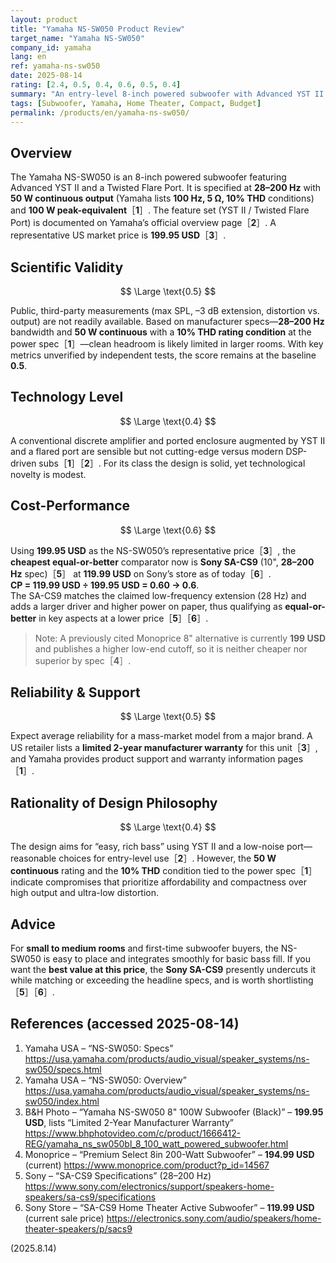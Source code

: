 ```yaml
---
layout: product
title: "Yamaha NS-SW050 Product Review"
target_name: "Yamaha NS-SW050"
company_id: yamaha
lang: en
ref: yamaha-ns-sw050
date: 2025-08-14
rating: [2.4, 0.5, 0.4, 0.6, 0.5, 0.4]
summary: "An entry-level 8-inch powered subwoofer with Advanced YST II and Twisted Flare Port. Spec’d at 28–200 Hz and 50 W continuous output, it suits small-to-medium rooms; independent measurement data are limited."
tags: [Subwoofer, Yamaha, Home Theater, Compact, Budget]
permalink: /products/en/yamaha-ns-sw050/
---
```


## Overview

The Yamaha NS-SW050 is an 8-inch powered subwoofer featuring Advanced YST II and a Twisted Flare Port. It is specified at **28–200 Hz** with **50 W continuous output** (Yamaha lists **100 Hz, 5 Ω, 10% THD** conditions) and **100 W peak-equivalent**［**1**］. The feature set (YST II / Twisted Flare Port) is documented on Yamaha’s official overview page［**2**］. A representative US market price is **199.95 USD**［**3**］.

## Scientific Validity

$$ \Large \text{0.5} $$

Public, third-party measurements (max SPL, –3 dB extension, distortion vs. output) are not readily available. Based on manufacturer specs—**28–200 Hz** bandwidth and **50 W continuous** with a **10% THD rating condition** at the power spec［**1**］—clean headroom is likely limited in larger rooms. With key metrics unverified by independent tests, the score remains at the baseline **0.5**.

## Technology Level

$$ \Large \text{0.4} $$

A conventional discrete amplifier and ported enclosure augmented by YST II and a flared port are sensible but not cutting-edge versus modern DSP-driven subs［**1**］［**2**］. For its class the design is solid, yet technological novelty is modest.

## Cost-Performance

$$ \Large \text{0.6} $$

Using **199.95 USD** as the NS-SW050’s representative price［**3**］, the **cheapest equal-or-better** comparator now is **Sony SA-CS9** (10", **28–200 Hz** spec)［**5**］ at **119.99 USD** on Sony’s store as of today［**6**］.  
**CP = 119.99 USD ÷ 199.95 USD = 0.60 → 0.6**.  
The SA-CS9 matches the claimed low-frequency extension (28 Hz) and adds a larger driver and higher power on paper, thus qualifying as **equal-or-better** in key aspects at a lower price［**5**］［**6**］.

> Note: A previously cited Monoprice 8" alternative is currently **199 USD** and publishes a higher low-end cutoff, so it is neither cheaper nor superior by spec［**4**］.

## Reliability & Support

$$ \Large \text{0.5} $$

Expect average reliability for a mass-market model from a major brand. A US retailer lists a **limited 2-year manufacturer warranty** for this unit［**3**］, and Yamaha provides product support and warranty information pages［**1**］.

## Rationality of Design Philosophy

$$ \Large \text{0.4} $$

The design aims for “easy, rich bass” using YST II and a low-noise port—reasonable choices for entry-level use［**2**］. However, the **50 W continuous** rating and the **10% THD** condition tied to the power spec［**1**］indicate compromises that prioritize affordability and compactness over high output and ultra-low distortion.

## Advice

For **small to medium rooms** and first-time subwoofer buyers, the NS-SW050 is easy to place and integrates smoothly for basic bass fill. If you want the **best value at this price**, the **Sony SA-CS9** presently undercuts it while matching or exceeding the headline specs, and is worth shortlisting［**5**］［**6**］.

## References (accessed 2025-08-14)

1. Yamaha USA – “NS-SW050: Specs” <https://usa.yamaha.com/products/audio_visual/speaker_systems/ns-sw050/specs.html>  
2. Yamaha USA – “NS-SW050: Overview” <https://usa.yamaha.com/products/audio_visual/speaker_systems/ns-sw050/index.html>  
3. B&H Photo – “Yamaha NS-SW050 8" 100W Subwoofer (Black)” – **199.95 USD**, lists “Limited 2-Year Manufacturer Warranty” <https://www.bhphotovideo.com/c/product/1666412-REG/yamaha_ns_sw050bl_8_100_watt_powered_subwoofer.html>  
4. Monoprice – “Premium Select 8in 200-Watt Subwoofer” – **194.99 USD** (current) <https://www.monoprice.com/product?p_id=14567>  
5. Sony – “SA-CS9 Specifications” (28–200 Hz) <https://www.sony.com/electronics/support/speakers-home-speakers/sa-cs9/specifications>  
6. Sony Store – “SA-CS9 Home Theater Active Subwoofer” – **119.99 USD** (current sale price) <https://electronics.sony.com/audio/speakers/home-theater-speakers/p/sacs9>

(2025.8.14)


